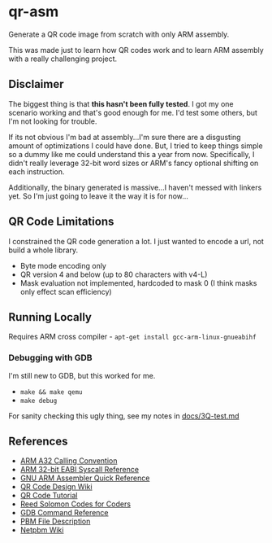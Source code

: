 # qr-asm

Generate a QR code image from scratch with only ARM assembly.

This was made just to learn how QR codes work and to learn ARM assembly with a really challenging project.

## Disclaimer

The biggest thing is that **this hasn't been fully tested**. I got my one scenario working and that's good enough
for me. I'd test some others, but I'm not looking for trouble.

If its not obvious I'm bad at assembly...I'm sure there are a disgusting amount of optimizations I could have done. 
But, I tried to keep things simple so a dummy like me could understand this a year from now.
Specifically, I didn't really leverage 32-bit word sizes or ARM's fancy optional shifting on each instruction.

Additionally, the binary generated is massive...I haven't messed with linkers yet. 
So I'm just going to leave it the way it is for now...

## QR Code Limitations

I constrained the QR code generation a lot. I just wanted to encode a url, not build a whole library.

- Byte mode encoding only
- QR version 4 and below (up to 80 characters with v4-L)
- Mask evaluation not implemented, hardcoded to mask 0 (I think masks only effect scan efficiency)

## Running Locally

Requires ARM cross compiler - `apt-get install gcc-arm-linux-gnueabihf`

### Debugging with GDB

I'm still new to GDB, but this worked for me.

- `make && make qemu`
- `make debug`

For sanity checking this ugly thing, see my notes in [docs/3Q-test.md](docs/3Q-test.md)

## References

- [ARM A32 Calling Convention](https://en.wikipedia.org/wiki/Calling_convention#ARM_(A32))
- [ARM 32-bit EABI Syscall Reference](https://chromium.googlesource.com/chromiumos/docs/+/master/constants/syscalls.md#arm-32_bit_EABI)
- [GNU ARM Assembler Quick Reference](https://www.ic.unicamp.br/~celio/mc404-2014/docs/gnu-arm-directives.pdf)
- [QR Code Design Wiki](https://en.wikipedia.org/wiki/QR_code#Design)
- [QR Code Tutorial](https://www.thonky.com/qr-code-tutorial/)
- [Reed Solomon Codes for Coders](https://en.wikiversity.org/wiki/Reed%E2%80%93Solomon_codes_for_coders)
- [GDB Command Reference](https://visualgdb.com/gdbreference/commands/x)
- [PBM File Description](https://oceancolor.gsfc.nasa.gov/staff/norman/seawifs_image_cookbook/faux_shuttle/pbm.html)
- [Netpbm Wiki](https://en.wikipedia.org/wiki/Netpbm)